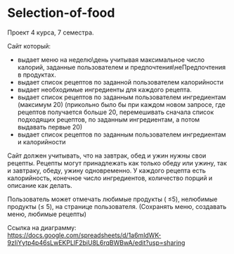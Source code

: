 # Selection-of-food
Проект 4 курса, 7 семестра.

Сайт который:

- выдает меню на неделю\день учитывая максимальное число калорий, заданные пользователем и предпочтения\неПредпочтения в продуктах.
- выдает список рецептов по заданной пользователем калорийности
- выдает необходимые ингредиенты для каждого рецепта.
- выдает список рецептов по заданным пользователем ингредиентам (максимум 20)  (прикольно было бы при каждом новом запросе, где рецептов получается больше 20, перемешивать сначала список подходящих рецептов, по заданным ингредиентам, а потом выдавать первые 20)
- выдает список рецептов по заданным пользователем ингредиентам и калорийности

Сайт должен учитывать, что на завтрак, обед и ужин нужны свои рецепты. Рецепты могут принадлежать как только обеду или ужину, так и завтраку, обеду, ужину одновременно. У каждого рецепта есть калорийность, конечное число ингредиентов, количество порций и описание как делать.

Пользователь может отмечать любимые продукты ( ≤5), нелюбимые продукты (≤ 5), на странице пользователя. (Сохранять меню, создавать меню, любимые рецепты)

Ссылка на диаграмму:
https://docs.google.com/spreadsheets/d/1a6mldWK-9zIiYytp4p46sLwEKPLlF2biU8L6rqBWBwA/edit?usp=sharing
